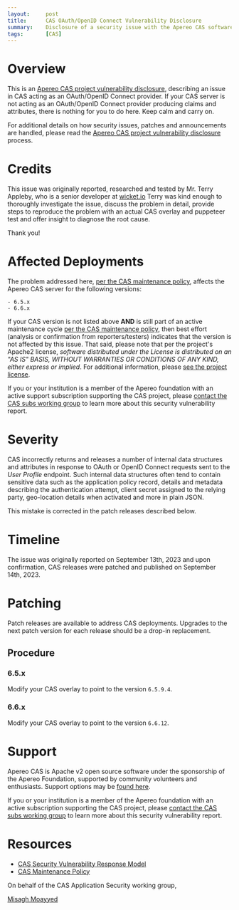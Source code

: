 ```yaml
---
layout:     post
title:      CAS OAuth/OpenID Connect Vulnerability Disclosure
summary:    Disclosure of a security issue with the Apereo CAS software acting as an OAuth/OpenID Connect provider.
tags:       [CAS]
---
```


# Overview

This is an [Apereo CAS project vulnerability disclosure](https://apereo.github.io/cas/developer/Sec-Vuln-Response.html),
describing an issue in CAS acting as an OAuth/OpenID Connect provider. If your CAS server is not acting as an OAuth/OpenID Connect provider producing claims and attributes, there is nothing for you to do here. Keep calm and carry on.

For additional details on how security issues, patches and announcements are handled, please read the [Apereo CAS project vulnerability disclosure](https://apereo.github.io/cas/developer/Sec-Vuln-Response.html) process.

# Credits

This issue was originally reported, researched and tested by Mr. Terry Appleby, who is a senior developer at [wicket.io](https://wicket.io/.) Terry was kind enough to thoroughly investigate the issue, discuss the problem in detail, provide steps to reproduce the problem with an actual CAS overlay and puppeteer test and offer insight to diagnose the root cause. 

Thank you!

# Affected Deployments

The problem addressed here, [per the CAS maintenance policy](https://apereo.github.io/cas/developer/Maintenance-Policy.html), affects the Apereo CAS server for the following versions:

```
- 6.5.x
- 6.6.x
```

If your CAS version is not listed above **AND** is still part of an active maintenance cycle [per the CAS maintenance policy](https://apereo.github.io/cas/developer/Maintenance-Policy.html), then best effort (analysis or confirmation from reporters/testers) indicates that the version is not affected by this issue. That said, please note that per the project's Apache2 license, *software distributed under the License is distributed on an "AS IS" BASIS, WITHOUT WARRANTIES OR CONDITIONS OF ANY KIND, either express or implied*. For additional information, please [see the project license](https://github.com/apereo/cas/blob/master/LICENSE).

If you or your institution is a member of the Apereo foundation with an active support subscription supporting the CAS project, please [contact the CAS subs working group](https://apereo.github.io/cas/Mailing-Lists.html) to learn more about this security vulnerability report.

# Severity

CAS incorrectly returns and releases a number of internal data structures and attributes in response to OAuth or OpenID Connect requests sent to the *User Profile* endpoint. Such internal data structures often tend to contain sensitive data such as the application policy record, details and metadata describing the authentication attempt, client secret assigned to the relying party, geo-location details when activated and more in plain JSON. 

This mistake is corrected in the patch releases described below.

# Timeline

The issue was originally reported on September 13th, 2023 and upon confirmation, CAS releases were patched and published on September 14th, 2023.

# Patching

Patch releases are available to address CAS deployments. Upgrades to the next patch version for each release should be a drop-in replacement.

## Procedure

### 6.5.x

Modify your CAS overlay to point to the version `6.5.9.4`.

### 6.6.x

Modify your CAS overlay to point to the version `6.6.12`.

# Support

Apereo CAS is Apache v2 open source software under the sponsorship of the Apereo Foundation, supported by community volunteers and enthusiasts. Support options may be [found here](https://apereo.github.io/cas/Support.html).

If you or your institution is a member of the Apereo foundation with an active subscription supporting the CAS project, please [contact the CAS subs working group](https://apereo.github.io/cas/Mailing-Lists.html) to learn more about this security vulnerability report.

# Resources

* [CAS Security Vulnerability Response Model](https://apereo.github.io/cas/developer/Sec-Vuln-Response.html)
* [CAS Maintenance Policy](https://apereo.github.io/cas/developer/Maintenance-Policy.html)

On behalf of the CAS Application Security working group,

[Misagh Moayyed](https://fawnoos.com)